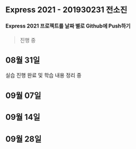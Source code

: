 ## Express 2021 - 201930231 전소진
#### Express 2021 프로젝트를 날짜 별로 Github에 Push하기
> 진행 중

## 08월 31일
실습 진행 완료 및 학습 내용 정리 중

## 09월 07일


## 09월 14일


## 09월 28일

